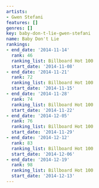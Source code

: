 ```yaml
---
artists:
- Gwen Stefani
features: []
genres: []
key: baby-don-t-lie-gwen-stefani
name: Baby Don't Lie
rankings:
- end_date: '2014-11-14'
  rank: 46
  ranking_list: Billboard Hot 100
  start_date: '2014-11-08'
- end_date: '2014-11-21'
  rank: 72
  ranking_list: Billboard Hot 100
  start_date: '2014-11-15'
- end_date: '2014-11-28'
  rank: 74
  ranking_list: Billboard Hot 100
  start_date: '2014-11-22'
- end_date: '2014-12-05'
  rank: 76
  ranking_list: Billboard Hot 100
  start_date: '2014-11-29'
- end_date: '2014-12-12'
  rank: 83
  ranking_list: Billboard Hot 100
  start_date: '2014-12-06'
- end_date: '2014-12-19'
  rank: 98
  ranking_list: Billboard Hot 100
  start_date: '2014-12-13'
---
```


